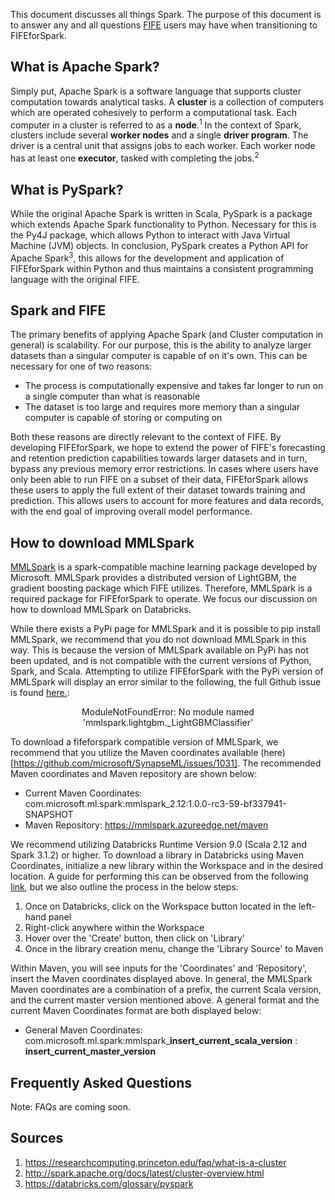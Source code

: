 
This document discusses all things Spark. The purpose of this document is to answer any and all questions [FIFE](https://github.com/IDA-HumanCapital/fife) users may have when transitioning to FIFEforSpark.


## What is Apache Spark?
Simply put, Apache Spark is a software language that supports cluster computation towards analytical tasks. A **cluster** is a collection of computers which are operated cohesively to perform a computational task. Each computer in a cluster is referred to as a **node**.<sup>1</sup> In the context of Spark, clusters include several **worker nodes** and a single **driver program**. The driver is a central unit that assigns jobs to each worker. Each worker node has at least one **executor**, tasked with completing the jobs.<sup>2</sup> 


## What is PySpark?
While the original Apache Spark is written in Scala, PySpark is a package which extends Apache Spark functionality to Python. Necessary for this is the Py4J package, which allows Python to interact with Java Virtual Machine (JVM) objects. In conclusion, PySpark creates a Python API for Apache Spark<sup>3</sup>, this allows for the development and application of FIFEforSpark within Python and thus maintains a consistent programming language with the original FIFE.

## Spark and FIFE
The primary benefits of applying Apache Spark (and Cluster computation in general) is scalability. For our purpose, this is the ability to analyze larger datasets than a singular computer is capable of on it's own. This can be necessary for one of two reasons:   
* The process is computationally expensive and takes far longer to run on a single computer than what is reasonable
* The dataset is too large and requires more memory than a singular computer is capable of storing or computing on 

Both these reasons are directly relevant to the context of FIFE. By developing FIFEforSpark, we hope to extend the power of FIFE's forecasting and retention prediction capabilities towards larger datasets and in turn, bypass any previous memory error restrictions. In cases where users have only been able to run FIFE on a subset of their data, FIFEforSpark allows these users to apply the full extent of their dataset towards training and prediction. This allows users to account for more features and data records, with the end goal of improving overall model performance.

## How to download MMLSpark
[MMLSpark](https://github.com/microsoft/SynapseML) is a spark-compatible machine learning package developed by Microsoft.
MMLSpark provides a distributed version of LightGBM, the gradient boosting package which FIFE utilizes. Therefore, MMLSpark is a required package for FIFEforSpark to operate. We focus our discussion on how to download MMLSpark on Databricks.

While there exists a PyPi page for MMLSpark and it is possible to pip install MMLSpark, we recommend that you do not download MMLSpark in this way. This is because the version of MMLSpark available on PyPi has not been updated, and is not compatible with the current versions of Python, Spark, and Scala. Attempting to utilize FIFEforSpark with the PyPi version of MMLSpark will display an error similar to the following, the full Github issue is found [here.](https://github.com/microsoft/SynapseML/issues/718):

<center> ModuleNotFoundError: No module named 'mmlspark.lightgbm._LightGBMClassifier' </center>  


To download a fifeforspark compatible version of MMLSpark, we recommend that you utilize the Maven coordinates available (here)[https://github.com/microsoft/SynapseML/issues/1031]. The recommended Maven coordinates and Maven repository are shown below:   


* Current Maven Coordinates: com.microsoft.ml.spark:mmlspark_2.12:1.0.0-rc3-59-bf337941-SNAPSHOT
* Maven Repository: https://mmlspark.azureedge.net/maven 

We recommend utilizing Databricks Runtime Version 9.0 (Scala 2.12 and Spark 3.1.2) or higher. To download a library in Databricks using Maven Coordinates, initialize a new library within the Workspace and in the desired location. A guide for performing this can be observed from the following [link](https://docs.microsoft.com/en-us/azure/cognitive-services/big-data/getting-started#azure-databricks), but we also outline the process in the below steps:

1. Once on Databricks, click on the Workspace button located in the left-hand panel
2. Right-click anywhere within the Workspace
3. Hover over the 'Create' button, then click on 'Library'
4. Once in the library creation menu, change the 'Library Source' to Maven

Within Maven, you will see inputs for the 'Coordinates' and 'Repository', insert the Maven coordinates displayed above. In general, the MMLSpark Maven coordinates are a combination of a prefix, the current Scala version, and the current master version mentioned above. A general format and the current Maven Coordinates format are both displayed below:
* General Maven Coordinates: com.microsoft.ml.spark:mmlspark\_**insert_current_scala_version** : **insert_current_master_version**

## Frequently Asked Questions
Note: FAQs are coming soon.

## Sources
1. https://researchcomputing.princeton.edu/faq/what-is-a-cluster 
2. http://spark.apache.org/docs/latest/cluster-overview.html
3. https://databricks.com/glossary/pyspark
